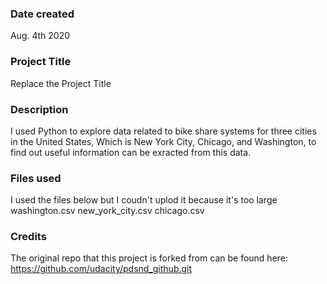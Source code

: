### Date created
Aug. 4th 2020

### Project Title
Replace the Project Title

### Description
I used Python to explore data related to bike share systems for three cities in the United States,
Which is New York City, Chicago, and Washington, to find out useful information can be exracted from this data.

### Files used
I used the files below but I coudn't uplod it because it's too large
washington.csv
new_york_city.csv
chicago.csv

### Credits
The original repo that this project is forked from can be found here:
https://github.com/udacity/pdsnd_github.git
